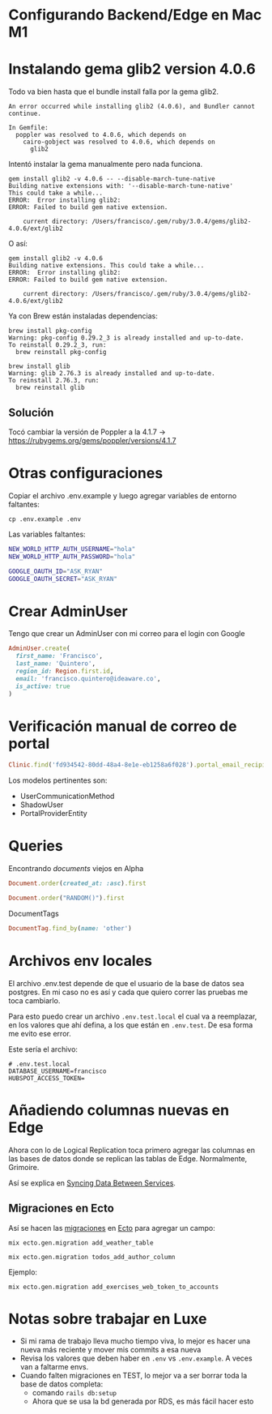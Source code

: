 # Configurando Backend/Edge en Mac M1

# Instalando gema glib2 version 4.0.6

Todo va bien hasta que el bundle install falla por la gema glib2.
```
An error occurred while installing glib2 (4.0.6), and Bundler cannot continue.

In Gemfile:
  poppler was resolved to 4.0.6, which depends on
	cairo-gobject was resolved to 4.0.6, which depends on
	  glib2
```

Intentó instalar la gema manualmente pero nada funciona.
```
gem install glib2 -v 4.0.6 -- --disable-march-tune-native
Building native extensions with: '--disable-march-tune-native'
This could take a while...
ERROR:  Error installing glib2:
ERROR: Failed to build gem native extension.

	current directory: /Users/francisco/.gem/ruby/3.0.4/gems/glib2-4.0.6/ext/glib2
```

O así:
```
gem install glib2 -v 4.0.6
Building native extensions. This could take a while...
ERROR:  Error installing glib2:
ERROR: Failed to build gem native extension.

	current directory: /Users/francisco/.gem/ruby/3.0.4/gems/glib2-4.0.6/ext/glib2
```

Ya con Brew están instaladas dependencias:
```
brew install pkg-config
Warning: pkg-config 0.29.2_3 is already installed and up-to-date.
To reinstall 0.29.2_3, run:
  brew reinstall pkg-config

brew install glib
Warning: glib 2.76.3 is already installed and up-to-date.
To reinstall 2.76.3, run:
  brew reinstall glib
```


## Solución

Tocó cambiar la versión de Poppler a la 4.1.7 → https://rubygems.org/gems/poppler/versions/4.1.7

# Otras configuraciones

Copiar el archivo .env.example y luego agregar variables de entorno faltantes:

    cp .env.example .env

Las variables faltantes:
```bash
NEW_WORLD_HTTP_AUTH_USERNAME="hola"
NEW_WORLD_HTTP_AUTH_PASSWORD="hola"

GOOGLE_OAUTH_ID="ASK_RYAN"
GOOGLE_OAUTH_SECRET="ASK_RYAN"
```

# Crear AdminUser

Tengo que crear un AdminUser con mi correo para el login con Google
```ruby
AdminUser.create(
  first_name: 'Francisco',
  last_name: 'Quintero',
  region_id: Region.first.id,
  email: 'francisco.quintero@ideaware.co',
  is_active: true
)
```

# Verificación manual de correo de portal

```ruby
Clinic.find('fd934542-80dd-48a4-8e1e-eb1258a6f028').portal_email_recipients.first.email_address.update(verified_at: Date.today, verification_status: 'verified')
```

Los modelos pertinentes son:

- UserCommunicationMethod
- ShadowUser
- PortalProviderEntity

# Queries

Encontrando *documents*  viejos en Alpha
```ruby
Document.order(created_at: :asc).first

Document.order("RANDOM()").first
```

DocumentTags

```ruby
DocumentTag.find_by(name: 'other')
```


# Archivos env locales

El archivo .env.test depende de que el usuario de la base de datos sea postgres. En mi caso no es así y cada que quiero correr las pruebas me toca cambiarlo.

Para esto puedo crear un archivo `.env.test.local` el cual va a reemplazar, en los valores que ahí defina, a los que están en `.env.test`. De esa forma me evito ese error.

Este sería el archivo:

    # .env.test.local
    DATABASE_USERNAME=francisco
    HUBSPOT_ACCESS_TOKEN=


# Añadiendo columnas nuevas en Edge

Ahora con lo de Logical Replication toca primero agregar las columnas en las bases de datos donde se replican las tablas de Edge. Normalmente, Grimoire.

Así se explica en [Syncing Data Between Services](https://www.notion.so/getluna/Syncing-Data-Between-Services-d8fe9a0902fc48598c567181a513de51#def49b59368d45bbad700b67f4291e94).


## Migraciones en Ecto

Así se hacen las [migraciones](https://hexdocs.pm/ecto_sql/Ecto.Migration.html#module-creating-your-first-migration) en [Ecto](https://stackoverflow.com/a/48495116/1407371) para agregar un campo:

    mix ecto.gen.migration add_weather_table
    
    mix ecto.gen.migration todos_add_author_column

Ejemplo:

    mix ecto.gen.migration add_exercises_web_token_to_accounts


# Notas sobre trabajar en Luxe

- Si mi rama de trabajo lleva mucho tiempo viva, lo mejor es hacer una nueva más reciente y mover mis commits a esa nueva
- Revisa los valores que deben haber en `.env` vs `.env.example`. A veces van a faltarme envs.
- Cuando falten migraciones en TEST, lo mejor va a ser borrar toda la base de datos completa:
    - comando `rails db:setup`
    - Ahora que se usa la bd generada por RDS, es más fácil hacer esto

